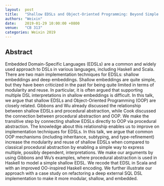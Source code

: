 ```yaml
---
layout:  post
title:   "Shallow EDSLs and Object-Oriented Programming: Beyond Simple Compositionality"
authors: "Weixin"
date:    2019-01-29 10:00:00 +0800
venue:   "CB 313"
categories: Weixin 2019
---
```

## Abstract
Embedded Domain-Specific Languages (EDSLs) are a common and widely used approach to DSLs in various languages, including Haskell and Scala. There are two main implementation techniques for EDSLs: shallow embeddings and deep embeddings. Shallow embeddings are quite simple, but they have been criticized in the past for being quite limited in terms of modularity and reuse. In particular, it is often argued that supporting multiple DSL interpretations in shallow embeddings is difficult.
In this talk, we argue that shallow EDSLs and Object-Oriented Programming (OOP) are closely related. Gibbons and Wu already discussed the relationship between shallow EDSLs and procedural abstraction, while Cook discussed the connection between procedural abstraction and OOP. We make the transitive step by connecting shallow EDSLs directly to OOP via procedural abstraction. The knowledge about this relationship enables us to improve on implementation techniques for EDSLs.
In this talk, we argue that common OOP mechanisms (including inheritance, subtyping, and type-refinement) increase the modularity and reuse of shallow EDSLs when compared to classical procedural abstraction by enabling a simple way to express multiple, possibly dependent, interpretations.
We make our arguments by using Gibbons and Wu’s examples, where procedural abstraction is used in Haskell to model a simple shallow EDSL. We recode that EDSL in Scala and with an improved OO-inspired Haskell encoding. We further illustrate our approach with a case study on refactoring a deep external SQL DSL implementation to make it more modular, shallow, and embedded.
